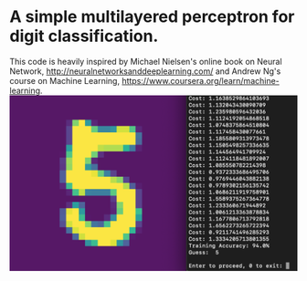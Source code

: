 # A simple multilayered perceptron for digit classification.
This code is heavily inspired by Michael Nielsen's online book on Neural Network, http://neuralnetworksanddeeplearning.com/ and Andrew Ng's course on Machine Learning, https://www.coursera.org/learn/machine-learning. 
![GitHub Logo](training_img.png)
